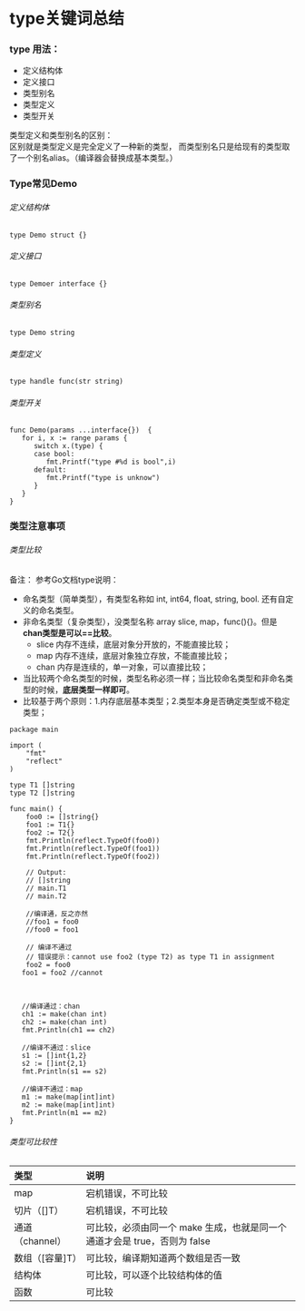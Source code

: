 # type关键词总结

### type 用法：

* 定义结构体
* 定义接口 
* 类型别名 
* 类型定义
* 类型开关

类型定义和类型别名的区别：  
区别就是类型定义是完全定义了一种新的类型，
而类型别名只是给现有的类型取了一个别名alias。（编译器会替换成基本类型。）


### Type常见Demo

###### 定义结构体
```
type Demo struct {}

```

###### 定义接口
```
type Demoer interface {}

```

###### 类型别名
```
type Demo string

```

###### 类型定义
```
type handle func(str string) 

```

###### 类型开关
```
func Demo(params ...interface{})  {
   for i, x := range params {
      switch x.(type) {
      case bool:
         fmt.Printf("type #%d is bool",i)
      default:
         fmt.Printf("type is unknow")
      }
   }
}

```

### 类型注意事项

###### 类型比较
备注：
参考Go文档type说明： 
* 命名类型（简单类型），有类型名称如 int, int64, float, string, bool. 还有自定义的命名类型。 
* 非命名类型（复杂类型），没类型名称 array slice, map，func(){}。但是**chan类型是可以==比较**。
   * slice 内存不连续，底层对象分开放的，不能直接比较； 
   * map 内存不连续，底层对象独立存放，不能直接比较；
   * chan 内存是连续的，单一对象，可以直接比较；
* 当比较两个命名类型的时候，类型名称必须一样；当比较命名类型和非命名类型的时候，**底层类型一样即可**。
* 比较基于两个原则：1.内存底层基本类型；2.类型本身是否确定类型或不稳定类型；

```
package main

import (
	"fmt"
	"reflect"
)

type T1 []string
type T2 []string

func main() {
	foo0 := []string{}
	foo1 := T1{}
	foo2 := T2{}
	fmt.Println(reflect.TypeOf(foo0))
	fmt.Println(reflect.TypeOf(foo1))
	fmt.Println(reflect.TypeOf(foo2))

	// Output:
	// []string
	// main.T1
	// main.T2

	//编译通，反之亦然
	//foo1 = foo0
	//foo0 = foo1

	// 编译不通过
	// 错误提示：cannot use foo2 (type T2) as type T1 in assignment
	foo2 = foo0
   foo1 = foo2 //cannot



   //编译通过：chan
   ch1 := make(chan int)
   ch2 := make(chan int)
   fmt.Println(ch1 == ch2)   
    
   //编译不通过：slice
   s1 := []int{1,2}
   s2 := []int{2,1}
   fmt.Println(s1 == s2)

   //编译不通过：map
   m1 := make(map[int]int)
   m2 := make(map[int]int)
   fmt.Println(m1 == m2)
}

```


###### 类型可比较性

| 类型 | 说明 |
| :--- | :------------------ |
| map | 宕机错误，不可比较 |
| 切片（[]T）| 宕机错误，不可比较|
| 通道（channel）| 可比较，必须由同一个 make 生成，也就是同一个通道才会是 true，否则为 false |
| 数组（[容量]T）| 可比较，编译期知道两个数组是否一致 |
| 结构体 | 可比较，可以逐个比较结构体的值 |
| 函数 | 可比较 |
